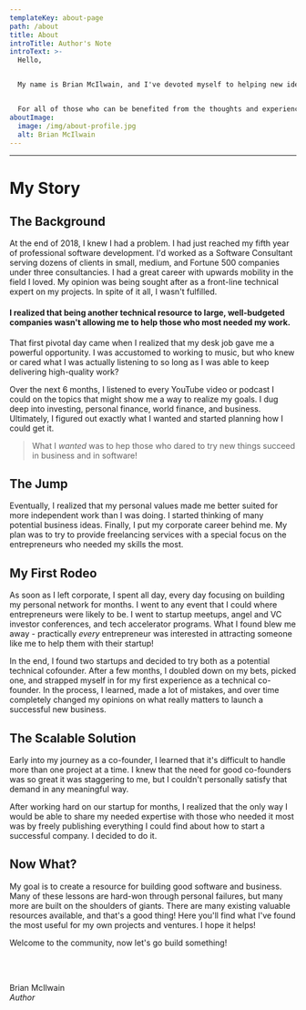 ```yaml
---
templateKey: about-page
path: /about
title: About
introTitle: Author's Note
introText: >-
  Hello,


  My name is Brian McIlwain, and I've devoted myself to helping new ideas succeed in software and in business. You may be the aspiring entrepreneur trying to amass the tools or team to help you achieve your vision. You may be technical and looking to improve yourself. Perhaps you're just looking for ideas on how to get your vision off the ground.


  For all of those who can be benefited from the thoughts and experiences of one techie - this resource is for you. Welcome!
aboutImage:
  image: /img/about-profile.jpg
  alt: Brian McIlwain
---
```

- - -

# My Story

## The Background

At the end of 2018, I knew I had a problem. I had just reached my fifth year of professional software development. I'd worked as a Software Consultant serving dozens of clients in small, medium, and Fortune 500 companies under three consultancies. I had a great career with upwards mobility in the field I loved. My opinion was being sought after as a front-line technical expert on my projects. In spite of it all, I wasn't fulfilled.

#### I realized that being another technical resource to large, well-budgeted companies wasn't allowing me to help those who most needed my work.

That first pivotal day came when I realized that my desk job gave me a powerful opportunity. I was accustomed to working to music, but who knew or cared what I was actually listening to so long as I was able to keep delivering high-quality work?

Over the next 6 months, I listened to every YouTube video or podcast I could on the topics that might show me a way to realize my goals. I dug deep into investing, personal finance, world finance, and business. Ultimately, I figured out exactly what I wanted and started planning how I could get it.

> What I *wanted* was to hep those who dared to try new things succeed in business and in software!

## The Jump

Eventually, I realized that my personal values made me better suited for more independent work than I was doing. I started thinking of many potential business ideas. Finally, I put my corporate career behind me. My plan was to try to provide freelancing services with a special focus on the entrepreneurs who needed my skills the most.

## My First Rodeo

As soon as I left corporate, I spent all day, every day focusing on building my personal network for months. I went to any event that I could where entrepreneurs were likely to be. I went to startup meetups, angel and VC investor conferences, and tech accelerator programs. What I found blew me away - practically *every* entrepreneur was interested in attracting someone like me to help them with their startup!

In the end, I found two startups and decided to try both as a potential technical cofounder. After a few months, I doubled down on my bets, picked one, and strapped myself in for my first experience as a technical co-founder. In the process, I learned, made a lot of mistakes, and over time completely changed my opinions on what really matters to launch a successful new business.

## The Scalable Solution

Early into my journey as a co-founder, I learned that it's difficult to handle more than one project at a time. I knew that the need for good co-founders was so great it was staggering to me, but I couldn't personally satisfy that demand in any meaningful way.

After working hard on our startup for months, I realized that the only way I would be able to share my needed expertise with those who needed it most was by freely publishing everything I could find about how to start a successful company. I decided to do it.

## Now What?

My goal is to create a resource for building good software and business. Many of these lessons are hard-won through personal failures, but many more are built on the shoulders of giants. There are many existing valuable resources available, and that's a good thing! Here you'll find what I've found the most useful for my own projects and ventures. I hope it helps!

Welcome to the community, now let's go build something!

<br/>
<br/>

Brian McIlwain \
*Author*